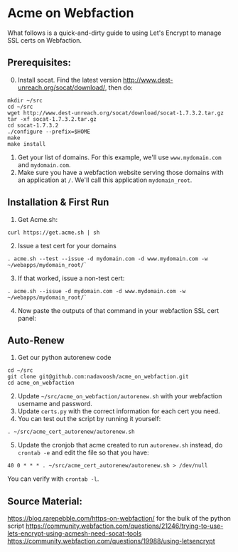 # Acme on Webfaction

What follows is a quick-and-dirty guide to using Let's Encrypt to manage SSL certs on Webfaction. 

## Prerequisites:
0. Install socat. Find the latest version http://www.dest-unreach.org/socat/download/, then do:
```
mkdir ~/src
cd ~/src
wget http://www.dest-unreach.org/socat/download/socat-1.7.3.2.tar.gz
tar -xf socat-1.7.3.2.tar.gz 
cd socat-1.7.3.2
./configure --prefix=$HOME
make
make install
```
1. Get your list of domains. For this example, we'll use `www.mydomain.com` and `mydomain.com`. 
2. Make sure you have a webfaction website serving those domains with an application at `/`. We'll call this application `mydomain_root`.

## Installation & First Run
1. Get Acme.sh:
```
curl https://get.acme.sh | sh
```
2. Issue a test cert for your domains
```
. acme.sh --test --issue -d mydomain.com -d www.mydomain.com -w ~/webapps/mydomain_root/`
```
3. If that worked, issue a non-test cert:
```
. acme.sh --issue -d mydomain.com -d www.mydomain.com -w ~/webapps/mydomain_root/`
```
4. Now paste the outputs of that command in your webfaction SSL cert panel:

## Auto-Renew
1. Get our python autorenew code
```
cd ~/src
git clone git@github.com:nadavoosh/acme_on_webfaction.git
cd acme_on_webfaction
```
2. Update `~/src/acme_on_webfaction/autorenew.sh` with your webfaction username and password.
3. Update `certs.py` with the correct information for each cert you need.  
4. You can test out the script by running it yourself: 
```
. ~/src/acme_cert_autorenew/autorenew.sh
```
5. Update the cronjob that acme created to run `autorenew.sh` instead, do `crontab -e` and edit the file so that you have:
```
40 0 * * * . ~/src/acme_cert_autorenew/autorenew.sh > /dev/null
```
You can verify with `crontab -l`.

## Source Material:
https://blog.rarepebble.com/https-on-webfaction/ for the bulk of the python script
https://community.webfaction.com/questions/21246/trying-to-use-lets-encrypt-using-acmesh-need-socat-tools
https://community.webfaction.com/questions/19988/using-letsencrypt
